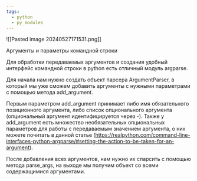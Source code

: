 ```yaml
---
tags:
  - python
  - py_modules
---
```

![[Pasted image 20240527171531.png]]

Аргументы и параметры командной строки

Для обработки передаваемых аргументов и создания удобный интерфейс командной строки в python есть отличный модуль argparse.

Для начала нам нужно создать объект парсера ArgumentParser, в который мы уже сможем добавить аргументы с нужными параметрами с помощью метода add_argument.

Первым параметром add_argument принимает либо имя обязательного позиционного аргумента, либо список опционального аргумента (опциональный аргумент идентифицируется через -). Также у add_argument есть множество необязательных опциональных параметров для работы с передаваемым значением аргумента, о них можете почитать в данной статье (https://realpython.com/command-line-interfaces-python-argparse/#setting-the-action-to-be-taken-for-an-argument).

После добавления всех аргументов, нам нужно их спарсить с помощью метода parse_args, на выходе мы получим объект со всеми содержащимися аргументами.